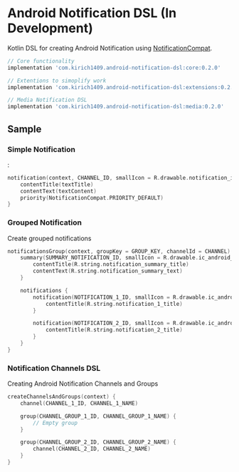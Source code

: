 # Android Notification DSL (In Development)

Kotlin DSL for creating Android Notification using [NotificationCompat](https://developer.android.com/reference/androidx/core/app/NotificationCompat).

```gradle
// Core functionality
implementation 'com.kirich1409.android-notification-dsl:core:0.2.0'

// Extentions to simoplify work
implementation 'com.kirich1409.android-notification-dsl:extensions:0.2.0'

// Media Notification DSL
implementation 'com.kirich1409.android-notification-dsl:media:0.2.0'
```

## Sample

### Simple Notification
:
```kotlin
notification(context, CHANNEL_ID, smallIcon = R.drawable.notification_icon) {
    contentTitle(textTitle)
    contentText(textContent)
    priority(NotificationCompat.PRIORITY_DEFAULT)
}
```

### Grouped Notification

Create grouped notifications

```kotlin
notificationsGroup(context, groupKey = GROUP_KEY, channelId = CHANNEL) {
    summary(SUMMARY_NOTIFICATION_ID, smallIcon = R.drawable.ic_android_white_24dp) {
        contentTitle(R.string.notification_summary_title)
        contentText(R.string.notification_summary_text)
    }

    notifications {
        notification(NOTIFICATION_1_ID, smallIcon = R.drawable.ic_android_white_24dp) {
            contentTitle(R.string.notification_1_title)
        }

        notification(NOTIFICATION_2_ID, smallIcon = R.drawable.ic_android_white_24dp) {
            contentTitle(R.string.notification_2_title)
        }
    }
}
```

### Notification Channels DSL

Creating Android Notification Channels and Groups

```kotlin
createChannelsAndGroups(context) {
    channel(CHANNEL_1_ID, CHANNEL_1_NAME)

    group(CHANNEL_GROUP_1_ID, CHANNEL_GROUP_1_NAME) {
        // Empty group
    }

    group(CHANNEL_GROUP_2_ID, CHANNEL_GROUP_2_NAME) {
        channel(CHANNEL_2_ID, CHANNEL_2_NAME)
    }
}
```

